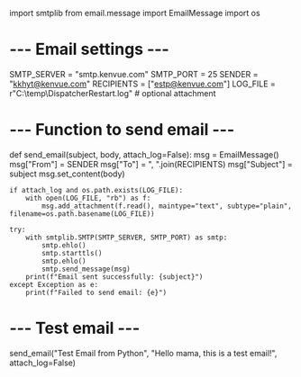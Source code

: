 import smtplib
from email.message import EmailMessage
import os

# --- Email settings ---
SMTP_SERVER = "smtp.kenvue.com"
SMTP_PORT = 25
SENDER = "kkhyt@kenvue.com"
RECIPIENTS = ["estp@kenvue.com"]
LOG_FILE = r"C:\temp\DispatcherRestart.log"  # optional attachment

# --- Function to send email ---
def send_email(subject, body, attach_log=False):
    msg = EmailMessage()
    msg["From"] = SENDER
    msg["To"] = ", ".join(RECIPIENTS)
    msg["Subject"] = subject
    msg.set_content(body)

    if attach_log and os.path.exists(LOG_FILE):
        with open(LOG_FILE, "rb") as f:
            msg.add_attachment(f.read(), maintype="text", subtype="plain", filename=os.path.basename(LOG_FILE))

    try:
        with smtplib.SMTP(SMTP_SERVER, SMTP_PORT) as smtp:
            smtp.ehlo()
            smtp.starttls()
            smtp.ehlo()
            smtp.send_message(msg)
        print(f"Email sent successfully: {subject}")
    except Exception as e:
        print(f"Failed to send email: {e}")

# --- Test email ---
send_email("Test Email from Python", "Hello mama, this is a test email!", attach_log=False)
